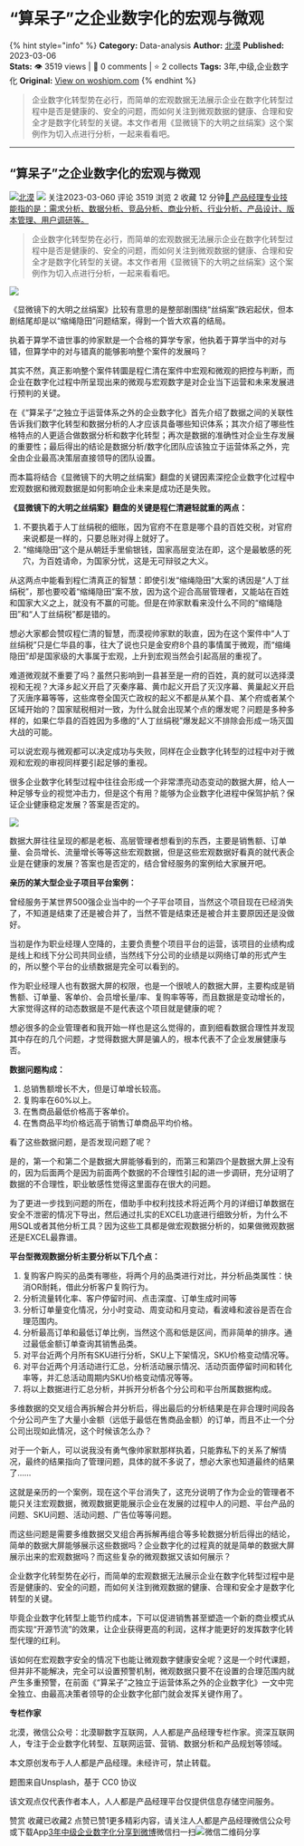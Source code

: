 # “算呆子”之企业数字化的宏观与微观
{% hint style="info" %}
**Category:** Data-analysis
**Author:** [北漠](https://www.woshipm.com/u/32965)
**Published:** 2023-03-06  
**Stats:** 👁️ 3519 views | 💬 0 comments | ⭐ 2 collects
**Tags:** 3年,中级,企业数字化
**Original:** [View on woshipm.com](https://www.woshipm.com/data-analysis/5772516.html)
{% endhint %}
> 企业数字化转型势在必行，而简单的宏观数据无法展示企业在数字化转型过程中是否是健康的、安全的问题，而如何关注到微观数据的健康、合理和安全才是数字化转型的关键。本文作者用《显微镜下的大明之丝绢案》这个案例作为切入点进行分析，一起来看看吧。

---

## “算呆子”之企业数字化的宏观与微观

[![](https://image.woshipm.com/wp-files/2022/06/AZXfPWfofAmLYykuEHNo.jpg!/both/72x72)](https://www.woshipm.com/u/32965)[北漠](https://www.woshipm.com/u/32965) ![](https://static.woshipm.com/tag/1121_1@2x.png) 关注2023-03-060 评论 3519 浏览 2 收藏 12 分钟[🔗 产品经理专业技能指的是：需求分析、数据分析、竞品分析、商业分析、行业分析、产品设计、版本管理、用户调研等。](https://ke.qidianla.com/courses/90pm)

> 企业数字化转型势在必行，而简单的宏观数据无法展示企业在数字化转型过程中是否是健康的、安全的问题，而如何关注到微观数据的健康、合理和安全才是数字化转型的关键。本文作者用《显微镜下的大明之丝绢案》这个案例作为切入点进行分析，一起来看看吧。

![](https://image.woshipm.com/wp-files/2023/03/tQPYQy3v6uu5NFTbmUx8.jpg)

《显微镜下的大明之丝绢案》比较有意思的是整部剧围绕“丝绢案”跌宕起伏，但本剧结尾却是以“缩绳隐田”问题结案，得到一个皆大欢喜的结局。

执着于算学不谙世事的帅家默是一个合格的算学专家，他执着于算学当中的对与错，但算学中的对与错真的能够影响整个案件的发展吗？

其实不然，真正影响整个案件转圜是程仁清在案件中宏观和微观的把控与判断，而企业在数字化过程中所呈现出来的微观与宏观数字是对企业当下运营和未来发展进行预判的关键。

在《“算呆子”之独立于运营体系之外的企业数字化》首先介绍了数据之间的关联性告诉我们数字化转型和数据分析的人才应该具备哪些知识体系；其次介绍了哪些性格特点的人更适合做数据分析和数字化转型；再次是数据的准确性对企业生存发展的重要性；最后得出的结论是数据分析/数字化团队应该独立于运营体系之外，完全由企业最高决策层直接领导的团队设置。

而本篇将结合《显微镜下的大明之丝绢案》翻盘的关键因素深挖企业数字化过程中宏观数据和微观数据是如何影响企业未来是成功还是失败。

**《显微镜下的大明之丝绢案》翻盘的关键是程仁清避轻就重的两点：**

1.  不要执着于人丁丝绢税的细账，因为官府不在意是哪个县的百姓交税，对官府来说都是一样的，只要总账对得上就好了。
2.  “缩绳隐田”这个是从朝廷手里偷银钱，国家高层变法在即，这个是最敏感的死穴，为百姓请命，为国家分忧，这是无可辩驳之大义。

从这两点中能看到程仁清真正的智慧：即使引发“缩绳隐田”大案的诱因是“人丁丝绢税”，那也要咬着“缩绳隐田”案不放，因为这个迎合高层管理者，又能站在百姓和国家大义之上，就没有不赢的可能。但是在帅家默看来没什么不同的“缩绳隐田”和“人丁丝绢税”都是错的。

想必大家都会赞叹程仁清的智慧，而漠视帅家默的耿直，因为在这个案件中“人丁丝绢税”只是仁华县的事，往大了说也只是金安府8个县的事情属于微观，而“缩绳隐田”却是国家级的大事属于宏观，上升到宏观当然会引起高层的重视了。

难道微观就不重要了吗？虽然只影响到一县甚至是一府的百姓，真的就可以选择漠视和无视？大泽乡起义开启了灭秦序幕、黄巾起义开启了灭汉序幕、黄巢起义开启了灭唐序幕等等，这些席卷全国灭亡政权的起义不都是从某个县、某个府或者某个区域开始的？国家赋税相对一致，为什么就会出现某个点的爆发呢？问题是多种多样的，如果仁华县的百姓因为多缴的“人丁丝绢税”爆发起义不排除会形成一场灭国大战的可能。

可以说宏观与微观都可以决定成功与失败，同样在企业数字化转型的过程中对于微观和宏观的审视同样要引起足够的重视。

很多企业数字化转型过程中往往会形成一个非常漂亮动态变动的数据大屏，给人一种足够专业的视觉冲击力，但是这个有用？能够为企业数字化进程中保驾护航？保证企业健康稳定发展？答案是否定的。

![](https://image.woshipm.com/wp-files/2023/03/15wHGbqP7W7UF2VwJxAi.jpeg)

数据大屏往往呈现的都是老板、高层管理者想看到的东西，主要是销售额、订单量、会员增长、流量增长等等这些宏观数据，但是这些宏观数据好看真的就代表企业是在健康的发展？答案也是否定的，结合曾经服务的案例给大家展开吧。

**亲历的某大型企业子项目平台案例：**

曾经服务于某世界500强企业当中的一个子平台项目，当然这个项目现在已经消失了，不知道是结束了还是被合并了，当然不管是结束还是被合并主要原因还是没做好。

当初是作为职业经理人空降的，主要负责整个项目平台的运营，该项目的业绩构成是线上和线下分公司共同业绩，当然线下分公司的业绩是以网络订单的形式产生的，所以整个平台的业绩数据是完全可以看到的。

作为职业经理人也有数据大屏的权限，也是一个很唬人的数据大屏，主要构成是销售额、订单量、客单价、会员增长量/率、复购率等等，而且数据是变动增长的，大家觉得这样的动态数据是不是代表这个项目就是健康的呢？

想必很多的企业管理者和我开始一样也是这么觉得的，直到细看数据合理性并发现其中存在的几个问题，才觉得数据大屏是骗人的，根本代表不了企业发展健康与否。

**数据问题构成：**

1.  总销售额增长不大，但是订单增长较高。
2.  复购率在60%以上。
3.  在售商品最低价格高于客单价。
4.  在售商品平均价格远高于销售订单商品平均价格。

看了这些数据问题，是否发现问题了呢？

是的，第一个和第二个是数据大屏能够看到的，而第三和第四个是数据大屏上没有的，因为后面两个是因为前面两个数据的不合理性引起的进一步调研，充分证明了数据的不合理性，职业敏感性觉得这里面存在很大的问题。

为了更进一步找到问题的所在，借助手中权利找技术将近两个月的详细订单数据在安全不泄密的情况下导出，然后通过扎实的EXCEL功底进行细致分析，为什么不用SQL或者其他分析工具？因为这些工具都是做宏观数据分析的，如果做微观数据还是EXCEL最靠谱。

**平台型微观数据分析主要分析以下几个点：**

1.  复购客户购买的品类有哪些，将两个月的品类进行对比，并分析品类属性：快消OR耐耗，借此分析客户复购行为。
2.  分析流量转化率、客户停留时间、点击深度、订单生成时间等
3.  分析订单量变化情况，分小时变动、周变动和月变动，看波峰和波谷是否在合理范围内。
4.  分析最高订单和最低订单比例，当然这个高和低是区间，而非简单的排序。通过最低金额订单查询其销售品类。
5.  对平台近两个月所有SKU进行分析，SKU上下架情况，SKU价格变动情况等。
6.  对平台近两个月活动进行汇总，分析活动展示情况、活动页面停留时间和转化率等，并汇总活动周期内SKU价格变动情况等等。
7.  将以上数据进行汇总分析，并拆开分析各个分公司和平台所属数据构成。

多维数据的交叉组合再拆解合并分析后，得出最后的分析结果是在非合理时间段各个分公司产生了大量小金额（远低于最低在售商品金额）的订单，而且不止一个分公司出现如此情况，这个时候该怎么办？

对于一个新人，可以说我没有勇气像帅家默那样执着，只能靠私下的关系了解情况，最终的结果指向了管理问题，具体的就不多说了，想必大家也知道最终的结果了……

这就是亲历的一个案例，现在这个平台消失了，这充分说明了作为企业的管理者不能只关注宏观数据，微观数据更能展示企业在发展的过程中人的问题、平台产品的问题、SKU问题、活动问题、广告位等等问题。

而这些问题是需要多维数据交叉组合再拆解再组合等多轮数据分析后得出的结论，简单的数据大屏能够展示这些数据吗？企业数字化的过程真的就是简单的数据大屏展示出来的宏观数据吗？而这些复杂的微观数据又该如何展示？

企业数字化转型势在必行，而简单的宏观数据无法展示企业在数字化转型过程中是否是健康的、安全的问题，而如何关注到微观数据的健康、合理和安全才是数字化转型的关键。

毕竟企业数字化转型上能节约成本，下可以促进销售甚至塑造一个新的商业模式从而实现“开源节流”的效果，让企业获得更高的利润，这样才能更好的发挥数字化转型代理的红利。

该如何在宏观数字安全的情况下也能让微观数字健康安全呢？这是一个时代课题，但并非不能解决，完全可以设置预警机制，微观数据只要不在设置的合理范围内就产生多重预警，在前面《“算呆子”之独立于运营体系之外的企业数字化》一文中完全独立、由最高决策者领导的企业数字化部门就会发挥关键作用了。

**专栏作家**

北漠，微信公众号：北漠聊数字互联网，人人都是产品经理专栏作家。资深互联网人，专注于企业数字化转型、互联网运营、营销、数据分析和产品规划等领域。

本文原创发布于人人都是产品经理。未经许可，禁止转载。

题图来自Unsplash，基于 CC0 协议

该文观点仅代表作者本人，人人都是产品经理平台仅提供信息存储空间服务。

赞赏 收藏已收藏2 点赞已赞1更多精彩内容，请关注人人都是产品经理微信公众号或下载App[3年](https://www.woshipm.com/tag/3%e5%b9%b4)[中级](https://www.woshipm.com/tag/%e4%b8%ad%e7%ba%a7)[企业数字化](https://www.woshipm.com/tag/%e4%bc%81%e4%b8%9a%e6%95%b0%e5%ad%97%e5%8c%96)[分享到微博](https://service.weibo.com/share/share.php?appkey=2775287854&title=“算呆子”之企业数字化的宏观与微观&url=https://www.woshipm.com/data-analysis/5772516.html&pic=https://image.woshipm.com/wp-files/2023/03/tQPYQy3v6uu5NFTbmUx8.jpg)微信扫一扫![微信二维码](https://api.pwmqr.com/qrcode/create/?url=https://www.woshipm.com/data-analysis/5772516.html)分享